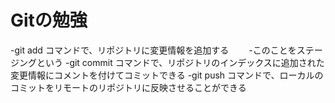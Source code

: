 # Gitの勉強
-git add コマンドで、リポジトリに変更情報を追加する
　　-このことをステージングという
-git commit コマンドで、リポジトリのインデックスに追加された変更情報にコメントを付けてコミットできる
-git push コマンドで、ローカルのコミットをリモートのリポジトリに反映させることができる
